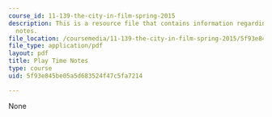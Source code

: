 ```yaml
---
course_id: 11-139-the-city-in-film-spring-2015
description: This is a resource file that contains information regarding play time
  notes.
file_location: /coursemedia/11-139-the-city-in-film-spring-2015/5f93e845be05a5d683524f47c5fa7214_MIT11_139S15_PlayTime2.pdf
file_type: application/pdf
layout: pdf
title: Play Time Notes
type: course
uid: 5f93e845be05a5d683524f47c5fa7214

---
```

None